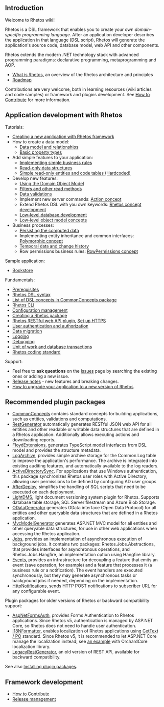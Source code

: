 ## Introduction

Welcome to Rhetos wiki!

Rhetos is a DSL framework that enables you to create your own *domain-specific programming language*.
After an application developer describes the application in that language (DSL script),
Rhetos will generate the application's source code, database model, web API and other components.

Rhetos extends the modern .NET technology stack with advanced programming paradigms:
declarative programming, metaprogramming and AOP.

* [What is Rhetos](What-is-Rhetos), an overview of the Rhetos architecture and principles
* [Roadmap](Rhetos-platform-roadmap)

Contributions are very welcome, both in learning resources (wiki articles and code samples)
or framework and plugins development.
See [How to Contribute](How-to-Contribute) for more information.

## Application development with Rhetos

Tutorials:

* [Creating a new application with Rhetos framework](Creating-a-new-application-with-Rhetos-framework)
* How to create a data model:
  * [Data model and relationships](Data-model-and-relationships)
  * [Basic property types](Data-structure-properties)
* Add simple features to your application:
  * [Implementing simple business rules](Implementing-simple-business-rules)
  * [Read-only data structures](Read-only-data-structures)
  * [Simple read-only entities and code tables (Hardcoded)](simple-read-only-entities-and-codetables)
* Develop new features:
  * [Using the Domain Object Model](Using-the-Domain-Object-Model)
  * [Filters and other read methods](Filters-and-other-read-methods)
  * [Data validations](Data-validations)
  * Implement new server commands: [Action concept](Action-concept)
  * Extend Rhetos DSL with you own keywords: [Rhetos concept development](Rhetos-concept-development)
  * [Low-level database development](Database-objects)
  * [Low-level object model concepts](Low-level-object-model-concepts)
* Business processes:
  * [Persisting the computed data](Persisting-the-computed-data)
  * Implementing entity inheritance and common interfaces: [Polymorphic concept](Polymorphic-concept)
  * [Temporal data and change history](Temporal-data-and-change-history)
  * Row permissions business rules: [RowPermissions concept](RowPermissions-concept)

Sample application:

* [Bookstore](https://github.com/Rhetos/Bookstore)

Fundamentals:

* [Prerequisites](Prerequisites)
* [Rhetos DSL syntax](Rhetos-DSL-syntax)
* [List of DSL concepts in CommonConcepts package](List-of-DSL-concepts-in-CommonConcepts)
* [Rhetos CLI](Rhetos-CLI)
* [Configuration management](Configuration-management)
* [Creating a Rhetos package](Creating-a-Rhetos-package)
* [Rhetos RESTful web API plugin](https://github.com/Rhetos/RestGenerator/blob/master/Readme.md), [Set up HTTPS](Setting-up-Rhetos-for-HTTPS)
* [User authentication and authorization](User-authentication-and-authorization)
* [Data migration](Data-migration)
* [Logging](Logging)
* [Debugging](Debugging)
* [Unit of work and database transactions](Unit-of-work)
* [Rhetos coding standard](Rhetos-coding-standard)

Support:

* Feel free to **ask questions** on the [Issues](https://github.com/Rhetos/Rhetos/issues) page by searching the existing ones or adding a new issue.
* [Release notes](https://github.com/Rhetos/Rhetos/blob/master/ChangeLog.md) -
  new features and breaking changes.
* [How to upgrade your application to a new version of Rhetos](Upgrade-Rhetos-version)

## Recommended plugin packages

* [CommonConcepts](https://github.com/Rhetos/Rhetos/tree/master/CommonConcepts) contains standard concepts for building applications, such as entities, validations and computations.
* [RestGenerator](https://github.com/Rhetos/RestGenerator) automatically generates RESTful JSON web API for all entities and other readable or writable data structures that are defined in a Rhetos application. Additionally allows executing actions and downloading reports.
* [FloydExtensions](https://github.com/Rhetos/FloydExtensions), generates TypeScript model interfaces from DSL model and provides the structure metadata.
* [LogArchive](https://github.com/Rhetos/LogArchive), provides simple archive storage for the Common.Log table to improve the application's performance.
  The archive is integrated into existing auditing features, and automatically available to the log readers.
* [ActiveDirectorySync](https://github.com/Rhetos/ActiveDirectorySync). For applications that use Windows authentication, this package synchronizes Rhetos user roles with Active Directory, allowing user permissions to be defined by configuring AD user groups.
* [AfterDeploy](https://github.com/Rhetos/AfterDeploy), simplifies the handling of SQL scripts that need to be executed on each deployment.
* [LightDMS](https://github.com/Rhetos/LightDMS),  light document versioning system plugin for Rhetos. Supports database table storage, SQL Server filestream and Azure Blob Storage.
* [ODataGenerator](https://github.com/Rhetos/ODataGenerator) generates OData interface (Open Data Protocol) for all entities and other queryable data structures that are defined in a Rhetos application.
* [MvcModelGenerator](https://github.com/Rhetos/MvcModelGenerator) generates ASP.NET MVC model for all entities and other queryable data structures, for use in other web applications when accessing the Rhetos application.
* [Jobs](https://github.com/Rhetos/Jobs), provides an implementation of asynchronous execution of background jobs.
  It contains two packages: Rhetos.Jobs.Abstractions, that provides interfaces for asynchronous operations,
  and Rhetos.Jobs.Hangfire, an implementation option using Hangfire library.
* [Events](https://github.com/Rhetos/HttpNotifications), provides an infrastructure for decoupling
  a feature that emits an event (save operation, for example) and a feature that processes it (a business rule or a notification).
  The event handlers are executed synchronously, but they may generate asynchronous tasks
  or background jobs if needed, depending on the implementation.
* [HttpNotifications](https://github.com/Rhetos/HttpNotifications), sends HTTP POST notifications to subscriber URL for any configurable event.

Plugin packages for older versions of Rhetos or backward compatibility support:

* [AspNetFormsAuth](https://github.com/Rhetos/AspNetFormsAuth), provides Forms Authentication to Rhetos applications.
  Since Rhetos v5, authentication is managed by ASP.NET Core, so Rhetos does not need to handle user authentication.
* [I18NFormatter](https://github.com/Rhetos/I18NFormatter), enables localization of Rhetos applications
  using [GetText / PO](http://en.wikipedia.org/wiki/Gettext) standard.
  Since Rhetos v5, it is recommended to let ASP.NET Core manage the localization instead,
  see [an example](https://github.com/Rhetos/Rhetos.Samples.AspNet/#adding-localization) with OrchardCore localization library.
* [LegacyRestGenerator](https://github.com/Rhetos/LegacyRestGenerator), an old version of REST API, available for backward compatibility.

See also [Installing plugin packages](Installing-plugin-packages).

## Framework development

* [How to Contribute](How-to-Contribute)
* [Release management](Release-management)
